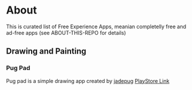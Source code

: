 # About
This is curated list of Free Experience Apps, meanian completelly free and ad-free apps (see ABOUT-THIS-REPO for details)


## Drawing and Painting
###  Pug Pad
Pug pad is a simple drawing app created by [jadepug](https://www.reddit.com/user/jadepug/)
[PlayStore Link](https://play.google.com/store/apps/details?id=jadepug.pugpad)
